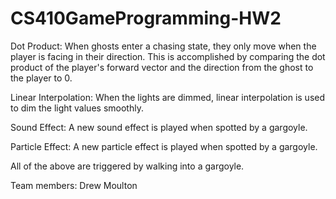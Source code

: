 # CS410GameProgramming-HW2

Dot Product: When ghosts enter a chasing state, they only move when the player is facing in their direction. This is accomplished by comparing the dot product of the player's forward vector and the direction from the ghost to the player to 0.

Linear Interpolation: When the lights are dimmed, linear interpolation is used to dim the light values smoothly.

Sound Effect: A new sound effect is played when spotted by a gargoyle.

Particle Effect: A new particle effect is played when spotted by a gargoyle.

All of the above are triggered by walking into a gargoyle.

Team members: Drew Moulton
